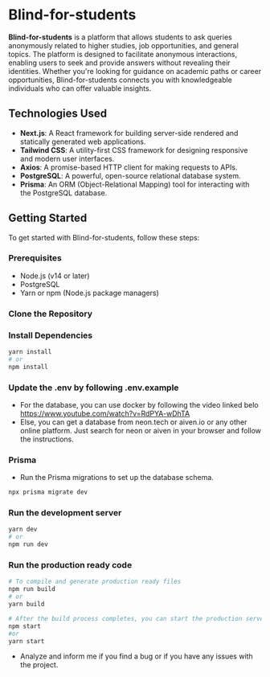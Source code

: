 # Blind-for-students

**Blind-for-students** is a platform that allows students to ask queries anonymously related to higher studies, job opportunities, and general topics. The platform is designed to facilitate anonymous interactions, enabling users to seek and provide answers without revealing their identities. Whether you're looking for guidance on academic paths or career opportunities, Blind-for-students connects you with knowledgeable individuals who can offer valuable insights.

## Technologies Used

- **Next.js**: A React framework for building server-side rendered and statically generated web applications.
- **Tailwind CSS**: A utility-first CSS framework for designing responsive and modern user interfaces.
- **Axios**: A promise-based HTTP client for making requests to APIs.
- **PostgreSQL**: A powerful, open-source relational database system.
- **Prisma**: An ORM (Object-Relational Mapping) tool for interacting with the PostgreSQL database.

## Getting Started

To get started with Blind-for-students, follow these steps:

### Prerequisites

- Node.js (v14 or later)
- PostgreSQL
- Yarn or npm (Node.js package managers)

### Clone the Repository

### Install Dependencies
```bash
yarn install
# or
npm install

```

### Update the .env by following .env.example

- For the database, you can use docker by following the video linked belo
https://www.youtube.com/watch?v=RdPYA-wDhTA
- Else, you can get a database from neon.tech or aiven.io or any other online platform. Just search for neon or aiven in your browser and follow the instructions.

### Prisma

- Run the Prisma migrations to set up the database schema.
```bash
npx prisma migrate dev

```
### Run the development server

```bash
yarn dev
# or
npm run dev

```

### Run the production ready code


```bash
# To compile and generate production ready files
npm run build
# or
yarn build

```

```bash
# After the build process completes, you can start the production server using
npm start
#or
yarn start

```
- Analyze and inform me if you find a bug or if you have any issues with the project.
